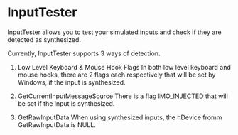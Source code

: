 # InputTester
InputTester allows you to test your simulated inputs and check if they are detected as synthesized.

Currently, InputTester supports 3 ways of detection.

1. Low Level Keyboard & Mouse Hook Flags
In both low level keyboard and mouse hooks, there are 2 flags each respectively that will be set by Windows, if the input is synthesized.

2. GetCurrentInputMessageSource
There is a flag IMO_INJECTED that will be set if the input is synthesized.

3. GetRawInputData
When using synthesized inputs, the hDevice fromm GetRawInputData is NULL.
